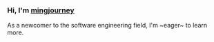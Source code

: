 ### Hi, I'm [mingjourney](www.mingjourney.com)
As a newcomer to the software engineering field, I'm ~eager~ to learn more.
